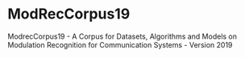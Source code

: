 # ModRecCorpus19
ModrecCorpus19 - A Corpus for Datasets, Algorithms and Models on Modulation Recognition for Communication Systems - Version 2019
